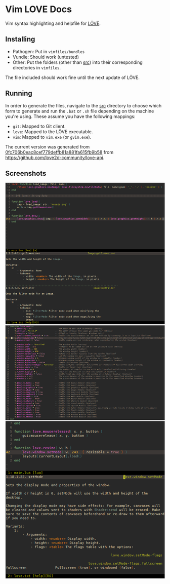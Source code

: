 Vim LOVE Docs
===

Vim syntax highlighting and helpfile for [LÖVE](http://love2d.org). 

Installing
---

- Pathogen: Put in `vimfiles/bundles`
- Vundle: Should work (untested)
- Other: Put the folders (other than [src](src)) into their corresponding directories in `vimfiles`. 


The file included should work fine until the next update of LÖVE.

Running
---

In order to generate the files, navigate to the [src](src) directory to choose which form to generate and run the `.bat` or `.sh` file depending on the machine you're using. These assume you have the following mappings:

- `git`: Mapped to Git client.
- `love`: Mapped to the LÖVE executable.
- `vim`: Mapped to `vim.exe` (or `gvim.exe`).

The current version was generated from [0fc706b0eac8cef779deffb81a881fa615fb9b58](https://github.com/love2d-community/love-api/commit/0fc706b0eac8cef779deffb81a881fa615fb9b58) from https://github.com/love2d-community/love-api.

Screenshots
---

![](src/pics/screen1.png)
![](src/pics/screen2.png)
![](src/pics/screen3.png)
